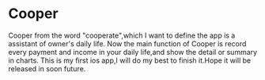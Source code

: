 # Cooper

Cooper from the word "cooperate",which I want to define the app is a assistant of owner's daily life.
Now the main function of Cooper is record every payment and income in your daily life,and show the detail or summary in charts.
This is my first ios app,I will do my best to finish it.Hope it will be released in soon future.

